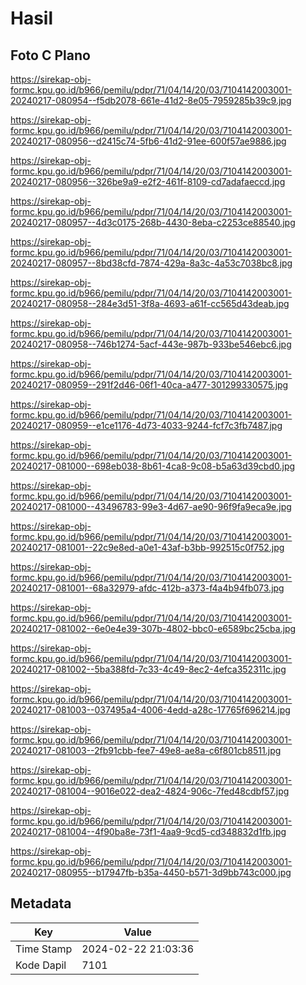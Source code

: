 # Hasil

## Foto C Plano

https://sirekap-obj-formc.kpu.go.id/b966/pemilu/pdpr/71/04/14/20/03/7104142003001-20240217-080954--f5db2078-661e-41d2-8e05-7959285b39c9.jpg

https://sirekap-obj-formc.kpu.go.id/b966/pemilu/pdpr/71/04/14/20/03/7104142003001-20240217-080956--d2415c74-5fb6-41d2-91ee-600f57ae9886.jpg

https://sirekap-obj-formc.kpu.go.id/b966/pemilu/pdpr/71/04/14/20/03/7104142003001-20240217-080956--326be9a9-e2f2-461f-8109-cd7adafaeccd.jpg

https://sirekap-obj-formc.kpu.go.id/b966/pemilu/pdpr/71/04/14/20/03/7104142003001-20240217-080957--4d3c0175-268b-4430-8eba-c2253ce88540.jpg

https://sirekap-obj-formc.kpu.go.id/b966/pemilu/pdpr/71/04/14/20/03/7104142003001-20240217-080957--8bd38cfd-7874-429a-8a3c-4a53c7038bc8.jpg

https://sirekap-obj-formc.kpu.go.id/b966/pemilu/pdpr/71/04/14/20/03/7104142003001-20240217-080958--284e3d51-3f8a-4693-a61f-cc565d43deab.jpg

https://sirekap-obj-formc.kpu.go.id/b966/pemilu/pdpr/71/04/14/20/03/7104142003001-20240217-080958--746b1274-5acf-443e-987b-933be546ebc6.jpg

https://sirekap-obj-formc.kpu.go.id/b966/pemilu/pdpr/71/04/14/20/03/7104142003001-20240217-080959--291f2d46-06f1-40ca-a477-301299330575.jpg

https://sirekap-obj-formc.kpu.go.id/b966/pemilu/pdpr/71/04/14/20/03/7104142003001-20240217-080959--e1ce1176-4d73-4033-9244-fcf7c3fb7487.jpg

https://sirekap-obj-formc.kpu.go.id/b966/pemilu/pdpr/71/04/14/20/03/7104142003001-20240217-081000--698eb038-8b61-4ca8-9c08-b5a63d39cbd0.jpg

https://sirekap-obj-formc.kpu.go.id/b966/pemilu/pdpr/71/04/14/20/03/7104142003001-20240217-081000--43496783-99e3-4d67-ae90-96f9fa9eca9e.jpg

https://sirekap-obj-formc.kpu.go.id/b966/pemilu/pdpr/71/04/14/20/03/7104142003001-20240217-081001--22c9e8ed-a0e1-43af-b3bb-992515c0f752.jpg

https://sirekap-obj-formc.kpu.go.id/b966/pemilu/pdpr/71/04/14/20/03/7104142003001-20240217-081001--68a32979-afdc-412b-a373-f4a4b94fb073.jpg

https://sirekap-obj-formc.kpu.go.id/b966/pemilu/pdpr/71/04/14/20/03/7104142003001-20240217-081002--6e0e4e39-307b-4802-bbc0-e6589bc25cba.jpg

https://sirekap-obj-formc.kpu.go.id/b966/pemilu/pdpr/71/04/14/20/03/7104142003001-20240217-081002--5ba388fd-7c33-4c49-8ec2-4efca352311c.jpg

https://sirekap-obj-formc.kpu.go.id/b966/pemilu/pdpr/71/04/14/20/03/7104142003001-20240217-081003--037495a4-4006-4edd-a28c-17765f696214.jpg

https://sirekap-obj-formc.kpu.go.id/b966/pemilu/pdpr/71/04/14/20/03/7104142003001-20240217-081003--2fb91cbb-fee7-49e8-ae8a-c6f801cb8511.jpg

https://sirekap-obj-formc.kpu.go.id/b966/pemilu/pdpr/71/04/14/20/03/7104142003001-20240217-081004--9016e022-dea2-4824-906c-7fed48cdbf57.jpg

https://sirekap-obj-formc.kpu.go.id/b966/pemilu/pdpr/71/04/14/20/03/7104142003001-20240217-081004--4f90ba8e-73f1-4aa9-9cd5-cd348832d1fb.jpg

https://sirekap-obj-formc.kpu.go.id/b966/pemilu/pdpr/71/04/14/20/03/7104142003001-20240217-080955--b17947fb-b35a-4450-b571-3d9bb743c000.jpg


## Metadata

| Key        | Value               |
| ---------- | ------------------- |
| Time Stamp | 2024-02-22 21:03:36 |
| Kode Dapil | 7101                |



